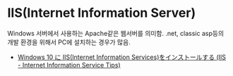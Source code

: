 # IIS(Internet Information Server)

Windows 서버에서 사용하는 Apache같은 웹서버를 의미함. .net, classic asp등의 개발 환경을 위해서 PC에 설치하는 경우가 많음. 

- [Windows 10 に IIS(Internet Information Services)をインストールする (IIS - Internet Information Service Tips)](https://www.ipentec.com/document/windows-10-install-internet-information-services)
